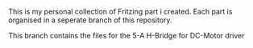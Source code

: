 This is my personal collection of Fritzing part i created. Each part is organised in a seperate branch of this repository.

This branch contains the files for the 5-A H-Bridge for DC-Motor driver
